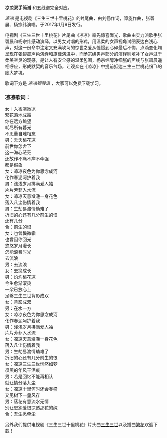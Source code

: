 

**凉凉双手简谱** 和五线谱完全对应。

_凉凉_ 是电视剧《三生三世十里桃花》的片尾曲，由刘畅作词，谭旋作曲，张碧晨、杨宗纬演唱。于2017年1月9日发行。

电视剧《三生三世十里桃花》片尾曲《凉凉》率先惊喜曝光，歌曲由实力派歌手张碧晨和杨宗纬感动演绎，以男女对唱的形式，用温柔的女声视角试图表达白浅心声，对这一份命中注定又充满坎坷的惊世之爱从憧憬到心碎最后不悔，点滴变化均呈现在张碧晨声色演绎和旋律演进中，而杨宗纬男声部分的演绎则填补了女声过于柔美空灵的观感，是让人有安全感的温柔包围，杨宗纬醇净细腻的声线与张碧晨遥相呼应，形成默契的音乐气场，让观众在《凉凉》中提前抵达三生三世桃花纷飞的庞大梦境。

歌词下方是 _凉凉钢琴谱_ ，大家可以免费下载学习。

### 凉凉歌词：

女：入夜渐微凉  
繁花落地成霜  
你在远方眺望  
耗尽所有暮光  
不思量自难相忘  
男：夭夭桃花凉  
前世你怎舍下  
这一海心茫茫  
还故作不痛不痒不牵强  
都是假象  
女：凉凉夜色为你思念成河  
化作春泥呵护着我  
男：浅浅岁月拂满爱人袖  
片片芳菲入水流  
女：凉凉天意潋滟一身花色  
落入凡尘伤情着我  
男：生劫易渡情劫难了  
折旧的心还有几分前生的恨  
还有几分  
合：前生的恨  
女：也曾鬓微霜  
也曾因你回光  
悠悠岁月漫长  
怎能浪费时光  
去流浪  
男：去流浪  
女：去换成长  
男：灼灼桃花凉  
今生愈渐滚烫  
一朵已放心上  
足够三生三世背影成双  
女：背影成双  
男：在水一方  
女：凉凉夜色为你思念成河  
化作春泥呵护着我  
男：浅浅岁月拂满爱人袖  
片片芳菲入水流  
女：凉凉天意潋滟一身花色  
落入凡尘伤情着我  
男：生劫易渡情劫难了  
折旧的心还有几分前生的恨  
女：凉凉三生三世恍然如梦  
须臾的年风干泪痕  
男：若是回忆不能再相认  
就让情分落九尘  
女：凉凉十里何时还会春盛  
又见树下一盏风存  
男：落花有意流水无情  
别让恩怨爱恨凉透那花的纯  
合：吾生愿牵尘  

另外我们提供电视剧《三生三世十里桃花》片头曲[三生三世](Music-7462-三生三世-电视剧-三生三世十里桃花-OP.html
"三生三世")以及插曲[繁花](Music-7529-繁花-电视剧-三生三世十里桃花-插曲.html "繁花")欢迎下载！

